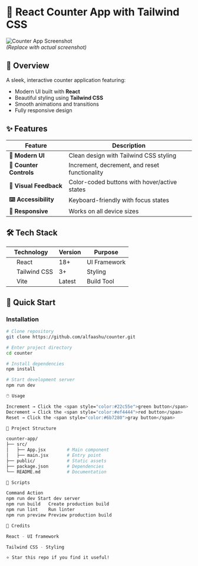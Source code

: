 # 🎯 React Counter App with Tailwind CSS

![Counter App Screenshot](https://via.placeholder.com/800x400/3d3d3d/ffffff?text=Counter+App+Preview)  
*(Replace with actual screenshot)*

## 🌟 Overview
A sleek, interactive counter application featuring:
- Modern UI built with **React**
- Beautiful styling using **Tailwind CSS**
- Smooth animations and transitions
- Fully responsive design

## ✨ Features
| Feature | Description |
|---------|-------------|
| **🎨 Modern UI** | Clean design with Tailwind CSS styling |
| **🔄 Counter Controls** | Increment, decrement, and reset functionality |
| **🌈 Visual Feedback** | Color-coded buttons with hover/active states |
| **⌨️ Accessibility** | Keyboard-friendly with focus states |
| **📱 Responsive** | Works on all device sizes |

## 🛠️ Tech Stack
<div align="left">
  
| Technology | Version | Purpose |
|------------|---------|---------|
| <img src="https://cdn.worldvectorlogo.com/logos/react-2.svg" width="16"> React | 18+ | UI Framework |
| <img src="https://cdn.worldvectorlogo.com/logos/tailwindcss.svg" width="16"> Tailwind CSS | 3+ | Styling |
| <img src="https://cdn.worldvectorlogo.com/logos/vitejs.svg" width="16"> Vite | Latest | Build Tool |

</div>

## 🚀 Quick Start

### Installation
```bash
# Clone repository
git clone https://github.com/alfaashu/counter.git

# Enter project directory
cd counter

# Install dependencies
npm install

# Start development server
npm run dev

🖱️ Usage

Increment → Click the <span style="color:#22c55e">green button</span>
Decrement → Click the <span style="color:#ef4444">red button</span>
Reset → Click the <span style="color:#6b7280">gray button</span>

📂 Project Structure

counter-app/
├── src/
│   ├── App.jsx        # Main component
│   ├── main.jsx       # Entry point
├── public/            # Static assets
├── package.json       # Dependencies
└── README.md          # Documentation

📜 Scripts

Command	Action
npm run dev	Start dev server
npm run build	Create production build
npm run lint	Run linter
npm run preview	Preview production build

💖 Credits

React - UI framework

Tailwind CSS - Styling

⭐ Star this repo if you find it useful!